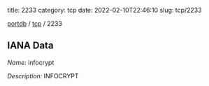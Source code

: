 title: 2233
category: tcp
date: 2022-02-10T22:46:10
slug: tcp/2233

[portdb](/) / [tcp](/category/tcp.html) / 2233


## IANA Data

_Name:_ infocrypt

_Description:_ INFOCRYPT


